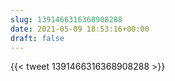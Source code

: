 ```yaml
---
slug: 1391466316368908288
date: 2021-05-09 18:53:16+00:00
draft: false
---
```


{{< tweet 1391466316368908288 >}}
